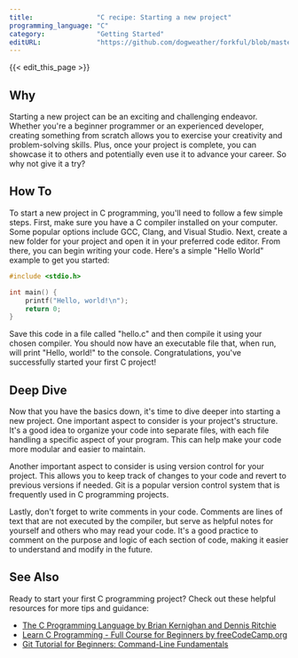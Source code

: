 ```yaml
---
title:                "C recipe: Starting a new project"
programming_language: "C"
category:             "Getting Started"
editURL:              "https://github.com/dogweather/forkful/blob/master/content/en/c/starting-a-new-project.md"
---
```


{{< edit_this_page >}}

## Why

Starting a new project can be an exciting and challenging endeavor. Whether you're a beginner programmer or an experienced developer, creating something from scratch allows you to exercise your creativity and problem-solving skills. Plus, once your project is complete, you can showcase it to others and potentially even use it to advance your career. So why not give it a try?

## How To

To start a new project in C programming, you'll need to follow a few simple steps. First, make sure you have a C compiler installed on your computer. Some popular options include GCC, Clang, and Visual Studio. Next, create a new folder for your project and open it in your preferred code editor. From there, you can begin writing your code. Here's a simple "Hello World" example to get you started:

```C
#include <stdio.h>

int main() {
    printf("Hello, world!\n");
    return 0;
}
```

Save this code in a file called "hello.c" and then compile it using your chosen compiler. You should now have an executable file that, when run, will print "Hello, world!" to the console. Congratulations, you've successfully started your first C project!

## Deep Dive

Now that you have the basics down, it's time to dive deeper into starting a new project. One important aspect to consider is your project's structure. It's a good idea to organize your code into separate files, with each file handling a specific aspect of your program. This can help make your code more modular and easier to maintain.

Another important aspect to consider is using version control for your project. This allows you to keep track of changes to your code and revert to previous versions if needed. Git is a popular version control system that is frequently used in C programming projects.

Lastly, don't forget to write comments in your code. Comments are lines of text that are not executed by the compiler, but serve as helpful notes for yourself and others who may read your code. It's a good practice to comment on the purpose and logic of each section of code, making it easier to understand and modify in the future.

## See Also

Ready to start your first C programming project? Check out these helpful resources for more tips and guidance:

- [The C Programming Language by Brian Kernighan and Dennis Ritchie](https://www.amazon.com/Programming-Language-2nd-Brian-Kernighan/dp/0131103628)
- [Learn C Programming - Full Course for Beginners by freeCodeCamp.org](https://www.youtube.com/watch?v=KJgsSFOSQv0)
- [Git Tutorial for Beginners: Command-Line Fundamentals](https://www.freecodecamp.org/news/git-tutorial-for-beginners-command-line-fundamentals/)